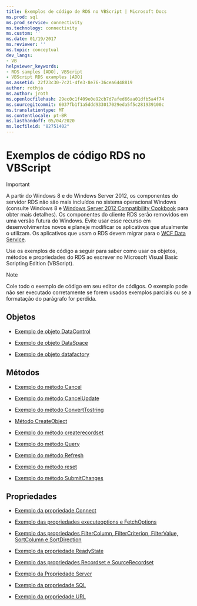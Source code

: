 ```yaml
---
title: Exemplos de código de RDS no VBScript | Microsoft Docs
ms.prod: sql
ms.prod_service: connectivity
ms.technology: connectivity
ms.custom: ''
ms.date: 01/19/2017
ms.reviewer: ''
ms.topic: conceptual
dev_langs:
- VB
helpviewer_keywords:
- RDS samples [ADO], VBScript
- VBScript RDS examples [ADO]
ms.assetid: 22f23c30-7c21-4fe3-8e76-36cea6448819
author: rothja
ms.author: jroth
ms.openlocfilehash: 29ec0c1f409e0e92cb7d7afed66aa01dfb5a4f74
ms.sourcegitcommit: 6037fb1f1a5ddd933017029eda5f5c281939100c
ms.translationtype: MT
ms.contentlocale: pt-BR
ms.lasthandoff: 05/04/2020
ms.locfileid: "82751402"
---
```

# <a name="rds-code-examples-in-vbscript"></a>Exemplos de código RDS no VBScript
> [!IMPORTANT]
>  A partir do Windows 8 e do Windows Server 2012, os componentes do servidor RDS não são mais incluídos no sistema operacional Windows (consulte Windows 8 e [Windows Server 2012 Compatibility Cookbook](https://www.microsoft.com/download/details.aspx?id=27416) para obter mais detalhes). Os componentes do cliente RDS serão removidos em uma versão futura do Windows. Evite usar esse recurso em desenvolvimentos novos e planeje modificar os aplicativos que atualmente o utilizam. Os aplicativos que usam o RDS devem migrar para o [WCF Data Service](https://go.microsoft.com/fwlink/?LinkId=199565).  
  
 Use os exemplos de código a seguir para saber como usar os objetos, métodos e propriedades do RDS ao escrever no Microsoft Visual Basic Scripting Edition (VBScript).  
  
> [!NOTE]
>  Cole todo o exemplo de código em seu editor de códigos. O exemplo pode não ser executado corretamente se forem usados exemplos parciais ou se a formatação do parágrafo for perdida.  
  
## <a name="objects"></a>Objetos  
  
-   [Exemplo de objeto DataControl](../../../ado/reference/rds-api/datacontrol-object-example-vbscript.md)  
  
-   [Exemplo de objeto DataSpace](../../../ado/reference/rds-api/dataspace-object-and-createobject-method-example-vbscript.md)  
  
-   [Exemplo de objeto datafactory](../../../ado/reference/rds-api/datafactory-object-query-method-and-createobject-method-example-vbscript.md)  
  
## <a name="methods"></a>Métodos  
  
-   [Exemplo do método Cancel](../../../ado/reference/rds-api/cancel-method-example-vbscript.md)  
  
-   [Exemplo do método CancelUpdate](../../../ado/reference/rds-api/cancelupdate-method-example-vbscript.md)  
  
-   [Exemplo do método ConvertTostring](../../../ado/reference/rds-api/converttostring-method-example-vbscript.md)  
  
-   [Método CreateObject](../../../ado/reference/rds-api/dataspace-object-and-createobject-method-example-vbscript.md)  
  
-   [Exemplo do método createrecordset](../../../ado/reference/rds-api/createrecordset-method-example-vbscript.md)  
  
-   [Exemplo do método Query](../../../ado/reference/rds-api/datafactory-object-query-method-and-createobject-method-example-vbscript.md)  
  
-   [Exemplo do método Refresh](../../../ado/reference/rds-api/refresh-method-example-vbscript.md)  
  
-   [Exemplo do método reset](../../../ado/reference/rds-api/filter-column-criterion-value-sortcolumn-sortdirection-example-vbscript.md)  
  
-   [Exemplo do método SubmitChanges](../../../ado/reference/rds-api/submitchanges-method-example-vbscript.md)  
  
## <a name="properties"></a>Propriedades  
  
-   [Exemplo da propriedade Connect](../../../ado/reference/rds-api/connect-property-example-vbscript.md)  
  
-   [Exemplo das propriedades executeoptions e FetchOptions](../../../ado/reference/rds-api/executeoptions-and-fetchoptions-properties-example-vbscript.md)  
  
-   [Exemplo das propriedades FilterColumn, FilterCriterion, FilterValue, SortColumn e SortDirection](../../../ado/reference/rds-api/filter-column-criterion-value-sortcolumn-sortdirection-example-vbscript.md)  
  
-   [Exemplo da propriedade ReadyState](../../../ado/reference/rds-api/readystate-property-example-vbscript.md)  
  
-   [Exemplo das propriedades Recordset e SourceRecordset](../../../ado/reference/rds-api/recordset-and-sourcerecordset-properties-example-vbscript.md)  
  
-   [Exemplo da Propriedade Server](../../../ado/reference/rds-api/server-property-example-vbscript.md)  
  
-   [Exemplo da propriedade SQL](../../../ado/reference/rds-api/sql-property-example-vbscript.md)  
  
-   [Exemplo da propriedade URL](../../../ado/reference/rds-api/url-property-example-vbscript.md)


